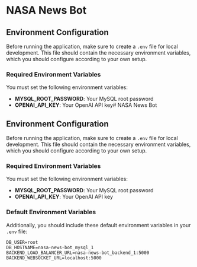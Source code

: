 # NASA News Bot

## Environment Configuration

Before running the application, make sure to create a `.env` file for local development. This file should contain the necessary environment variables, which you should configure according to your own setup.

### Required Environment Variables

You must set the following environment variables:

- **MYSQL_ROOT_PASSWORD**: Your MySQL root password
- **OPENAI_API_KEY**: Your OpenAI API key# NASA News Bot

## Environment Configuration

Before running the application, make sure to create a `.env` file for local development. This file should contain the necessary environment variables, which you should configure according to your own setup.

### Required Environment Variables

You must set the following environment variables:

- **MYSQL_ROOT_PASSWORD**: Your MySQL root password
- **OPENAI_API_KEY**: Your OpenAI API key


### Default Environment Variables

Additionally, you should include these default environment variables in your `.env` file:

```plaintext
DB_USER=root
DB_HOSTNAME=nasa-news-bot_mysql_1
BACKEND_LOAD_BALANCER_URL=nasa-news-bot_backend_1:5000
BACKEND_WEBSOCKET_URL=localhost:5000
